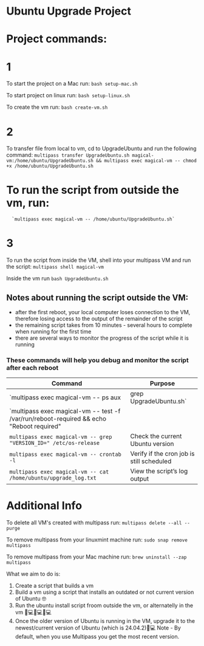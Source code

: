 # Ubuntu Upgrade Project

# Project commands:

# 1
To start the project on a Mac run:
`bash setup-mac.sh` 

To start project on linux run:
`bash setup-linux.sh`

To create the vm run:
`bash create-vm.sh`

# 2
To transfer file from local to vm, cd to UpgradeUbuntu and run the following command:
`multipass transfer UpgradeUbuntu.sh magical-vm:/home/ubuntu/UpgradeUbuntu.sh && multipass exec magical-vm -- chmod +x /home/ubuntu/UpgradeUbuntu.sh`
 
 # To run the script from outside the vm, run:
      `multipass exec magical-vm -- /home/ubuntu/UpgradeUbuntu.sh`

# 3
To run the script from inside the VM, shell into your multipass VM and run the script: 
`multipass shell magical-vm`

Inside the vm run 
`bash UpgradeUbuntu.sh`

## Notes about running the script outside the VM:
- after the first reboot, your local computer loses connection to the VM, therefore losing access to the output of the remainder of the script
- the remaining script takes from 10 minutes - several hours to complete when running for the first time
- there are several ways to monitor the progress of the script while it is running

### These commands will help you debug and monitor the script after each reboot

| **Command** | **Purpose** |
|------------|------------|
| `multipass exec magical-vm -- ps aux | grep UpgradeUbuntu.sh` | Check if the script is running |
| `multipass exec magical-vm -- test -f /var/run/reboot-required && echo "Reboot required" || echo "No reboot required"` | Check if a reboot is needed |
| `multipass exec magical-vm -- grep "VERSION_ID=" /etc/os-release` | Check the current Ubuntu version |
| `multipass exec magical-vm -- crontab -l` | Verify if the cron job is still scheduled |
| `multipass exec magical-vm -- cat /home/ubuntu/upgrade_log.txt` | View the script’s log output |

# Additional Info
To delete all VM's created with multipass run:
`multipass delete --all --purge`

To remove multipass from your linuxmint machine run:
`sudo snap remove multipass`

To remove multipass from your Mac machine run:
`brew uninstall --zap multipass`


What we aim to do is:
1. Create a script that builds a vm 
2. Build a vm using a script that installs an outdated or not current version of Ubuntu 🤓
3. Run the ubuntu install script froom outside the vm, or alternatelly in the vm 👨💻👩💻🧑💻
4. Once the older version of Ubuntu is running in the VM, upgrade it to the newest/current version of Ubuntu (which is 24.04.2)🎉💻
Note - By default, when you use Multipass you get the most recent version.

